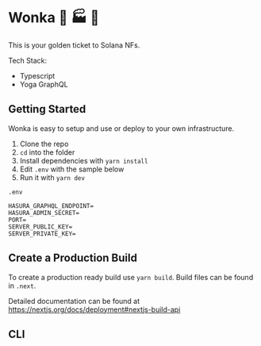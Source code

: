 # Wonka 🍬 🏭 🥇

This is your golden ticket to Solana NFs. 

Tech Stack:

- Typescript
- Yoga GraphQL

## Getting Started

Wonka is easy to setup and use or deploy to your own infrastructure.

1. Clone the repo
2. `cd` into the folder
3. Install dependencies with `yarn install`
4. Edit `.env` with the sample below
5. Run it with `yarn dev`


`.env`
```
HASURA_GRAPHQL_ENDPOINT=
HASURA_ADMIN_SECRET=
PORT=
SERVER_PUBLIC_KEY=
SERVER_PRIVATE_KEY=
```

## Create a Production Build 

To create a production ready build use `yarn build`. Build files can be found in `.next`.

Detailed documentation can be found at https://nextjs.org/docs/deployment#nextjs-build-api

## CLI




